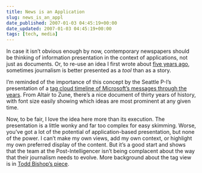 ```yaml
---
title: News is an Application
slug: news_is_an_appl
date_published: 2007-01-03 04:45:19+00:00
date_updated: 2007-01-03 04:45:19+00:00
tags: [tech, media]
---
```

In case it isn’t obvious enough by now, contemporary newspapers should be thinking of information presentation in the context of applications, not just as documents. Or, to re-use an idea I first wrote about [five years ago](/2002/04/09/stories_and_too), sometimes journalism is better presented as a *tool* than as a story.

I’m reminded of the importance of this concept by the Seattle P-I’s presentation of a [tag cloud timeline of Microsoft’s messages through the years](http://blog.seattlepi.nwsource.com/microsoft/tags/). From Altair to Zune, there’s a nice document of thirty years of history, with font size easily showing which ideas are most prominent at any given time.

Now, to be fair, I love the idea here more than its execution. The presentation is a little wonky and far too complex for easy skimming. Worse, you’ve got a lot of the potential of application-based presentation, but none of the power. I can’t make my own views, add my own context, or highlight my own preferred display of the content. But it’s a good start and shows that the team at the Post-Intelligencer isn’t being complacent about the way that their journalism needs to evolve. More background about the tag view is in [Todd Bishop’s piece](http://seattlepi.nwsource.com/business/297989_msftevolution02.html).
